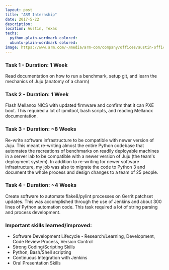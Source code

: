 ```yaml
---
layout: post
title: "ARM Internship"
date: 2017-5-22
description: 
location: Austin, Texas
techs:
  python-plain-wordmark colored:
  ubuntu-plain-wordmark colored:
image: https://www.arm.com/-/media/arm-com/company/offices/austin-office-700.jpg?h=700&w=700&la=en&hash=64423B1FA385EEFAE3CF27343DCA229C07E96E55
---
```


### Task 1 - Duration: 1 Week
Read documentation on how to run a benchmark, setup git, and learn the mechanics of Juju
(anatomy of a charm)

### Task 2 - Duration: 1 Week
Flash Mellanox NICS with updated firmware and confirm that it can PXE boot. This
required a lot of ipmitool, bash scripts, and reading Mellanox documentation.

### Task 3 - Duration: ~8 Weeks 
Re-write software infrastructure to be compatible with newer version of Juju.
This meant re-writing almost the entire Python codebase that automates the
recreations of benchmarks on readily deployable machines in a server lab to be
compatible with a newer version of Juju (the team's deployment system). In addition
to re-writing for newer software infrastructure, my job was also to migrate
the code to Python 3 and document the whole process and design changes to a team
of 25 people.

### Task 4 - Duration: ~4 Weeks
Create software to automate flake8/pylint processes on Gerrit patchset updates.
This was accomplished through the use of Jenkins and about 300 lines of Python
automation code. This task required a lot of string parsing and process development.

### Important skills learned/improved:
 - Software Development Lifecycle - Research/Learning, Development, Code Review Process, Version Control
 - Strong Coding/Scripting Skills
 - Python, Bash/Shell scripting
 - Continuous Integration with Jenkins
 - Oral Presentation Skills

